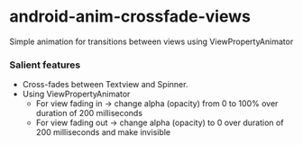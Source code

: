 # android-anim-crossfade-views
Simple animation for transitions between views using ViewPropertyAnimator

### Salient features
* Cross-fades between Textview and Spinner.
* Using ViewPropertyAnimator
  * For view fading in -> change alpha (opacity) from 0 to 100% over duration of 200 milliseconds
  * For view fading out -> change alpha (opacity) to 0 over duration of 200 milliseconds and make invisible


